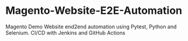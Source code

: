 # Magento-Website-E2E-Automation
Magento Demo Website end2end automation using Pytest, Python and Selenium. CI/CD with Jenkins and GitHub Actions
